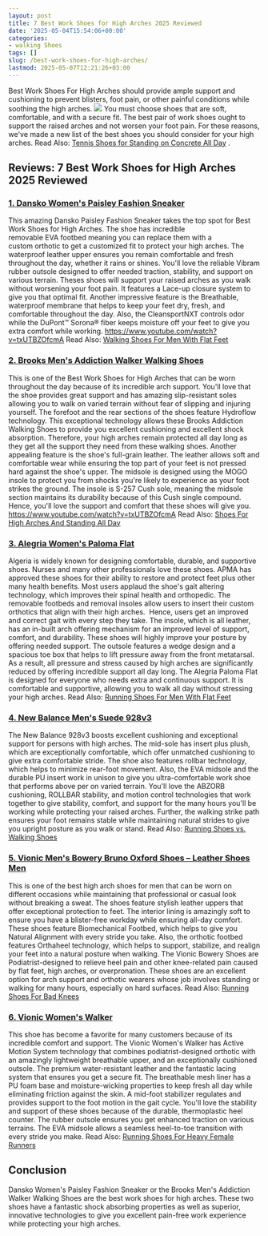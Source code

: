 ```yaml
---
layout: post
title: 7 Best Work Shoes for High Arches 2025 Reviewed
date: '2025-05-04T15:54:06+00:00'
categories:
- walking Shoes
tags: []
slug: /best-work-shoes-for-high-arches/
lastmod: 2025-05-07T12:21:26+03:00
---
```


Best Work Shoes For High Arches should provide ample support and cushioning to prevent blisters, foot pain, or other painful conditions while soothing the high arches.
![](/assets/img/img/)
You must choose shoes that are soft, comfortable, and with a secure fit. The best pair of work shoes ought to support the raised arches and not worsen your foot pain.
For these reasons, we've made a new list of the best shoes you should consider for your high arches. Read Also:
[Tennis Shoes for Standing on Concrete All Day](https://pestpolicy.com/best-tennis-shoes-for-standing-on-concrete-all-day/)
.
## Reviews: 7 Best Work Shoes for High Arches 2025 Reviewed
### [1. Dansko Women's Paisley Fashion Sneaker](https://www.amazon.com/dp/B01BF3WUP8/?tag=p-policy-20)
This amazing Dansko Paisley Fashion Sneaker takes the top spot for Best Work Shoes for High Arches.
[](https://www.amazon.com/dp/B01BF3WUP8/?tag=p-policy-20)
[](https://www.amazon.com/dp/B0177AVE9G/?tag=p-policy-20)
[](https://www.amazon.com/dp/B00MDVLOBS/?tag=p-policy-20)
[](https://www.amazon.com/dp/B00MV8MWEQ/?tag=p-policy-20)
The shoe has incredible removable EVA footbed meaning you can replace them with a custom orthotic to get a customized fit to protect your high arches.
The waterproof leather upper ensures you remain comfortable and fresh throughout the day, whether it rains or shines.
You'll love the reliable Vibram rubber outsole designed to offer needed traction, stability, and support on various terrain.
Theses shoes will support your raised arches as you walk without worsening your foot pain. It features a Lace-up closure system to give you that optimal fit.
Another impressive feature is the Breathable, waterproof membrane that helps to keep your feet dry, fresh, and comfortable throughout the day. Also, the CleansportNXT controls odor while the DuPont™ Sorona® fiber keeps moisture off your feet to give you extra comfort while working.
https://www.youtube.com/watch?v=txUTBZOfcmA
Read Also:
[Walking Shoes For Men With Flat Feet](https://pestpolicy.com/best-walking-shoes-for-men-with-flat-feet/)
### [2. Brooks Men's Addiction Walker Walking Shoes](https://www.amazon.com/Brooks-Addiction-Walker-Walking-Shoes/dp/B0012HR2I8/ref=as_li_ss_tl?ie=UTF8&linkCode=ll1&tag=p-policy-20&linkId=82d5697b4b005aa417fc084385eb036b&language=en_US)
This is one of the Best Work Shoes for High Arches that can be worn throughout the day because of its incredible arch support.
[](https://www.amazon.com/dp/B0012HR2I8/?tag=p-policy-20)
[](https://www.amazon.com/dp/B0177AVE9G/?tag=p-policy-20)
[](https://www.amazon.com/dp/B00MDVLOBS/?tag=p-policy-20)
[](https://www.amazon.com/dp/B00MV8MWEQ/?tag=p-policy-20)
You'll love that the shoe provides great support and has amazing slip-resistant soles allowing you to walk on varied terrain without fear of slipping and injuring yourself.
The forefoot and the rear sections of the shoes feature Hydroflow technology. This exceptional technology allows these Brooks Addiction Walking Shoes to provide you excellent cushioning and excellent shock absorption. Therefore, your high arches remain protected all day long as they get all the support they need from these walking shoes.
Another appealing feature is the shoe's full-grain leather. The leather allows soft and comfortable wear while ensuring the top part of your feet is not pressed hard against the shoe's upper.
The midsole is designed using the MOGO insole to protect you from shocks you're likely to experience as your foot strikes the ground. The insole is S-257 Cush sole, meaning the midsole section maintains its durability because of this Cush single compound. Hence, you'll love the support and comfort that these shoes will give you.
https://www.youtube.com/watch?v=txUTBZOfcmA
Read Also:
[Shoes For High Arches And Standing All Day](https://pestpolicy.com/best-shoes-for-high-arches-and-standing-all-day/)
### [3. Alegria Women's Paloma Flat](https://www.amazon.com/dp/B0033WST6E/?tag=p-policy-20)
Algeria is widely known for designing comfortable, durable, and supportive shoes.
[](https://www.amazon.com/dp/B0033WST6E/?tag=p-policy-20)
[](https://www.amazon.com/dp/B0177AVE9G/?tag=p-policy-20)
[](https://www.amazon.com/dp/B00MDVLOBS/?tag=p-policy-20)
[](https://www.amazon.com/dp/B00MV8MWEQ/?tag=p-policy-20)
Nurses and many other professionals love these shoes. APMA has approved these shoes for their ability to restore and protect feet plus other many health benefits.
Most users applaud the shoe's gait altering technology, which improves their spinal health and orthopedic. The removable footbeds and removal insoles allow users to insert their custom orthotics that align with their high arches.  Hence, users get an improved and correct gait with every step they take.
The insole, which is all leather, has an in-built arch offering mechanism for an improved level of support, comfort, and durability. These shoes will highly improve your posture by offering needed support.
The outsole features a wedge design and a spacious toe box that helps to lift pressure away from the front metatarsal. As a result, all pressure and stress caused by high arches are significantly reduced by offering incredible support all day long.
The Alegria Paloma Flat is designed for everyone who needs extra and continuous support. It is comfortable and supportive, allowing you to walk all day without stressing your high arches.
Read Also:
[Running Shoes For Men With Flat Feet](https://pestpolicy.com/best-running-shoes-for-men-with-flat-feet/)
### [4. New Balance Men's Suede 928v3](https://www.amazon.com/dp/B01MQY9IGX/?tag=p-policy-20)
The New Balance 928v3 boosts excellent cushioning and exceptional support for persons with high arches.
[](https://www.amazon.com/dp/B01MQY9IGX/?tag=p-policy-20)
[](https://www.amazon.com/dp/B0177AVE9G/?tag=p-policy-20)
[](https://www.amazon.com/dp/B00MDVLOBS/?tag=p-policy-20)
[](https://www.amazon.com/dp/B00MV8MWEQ/?tag=p-policy-20)
The mid-sole has insert plus plush, which are exceptionally comfortable, which offer unmatched cushioning to give extra comfortable stride.
The shoe also features rollbar technology, which helps to minimize rear-foot movement. Also, the EVA midsole and the durable PU insert work in unison to give you ultra-comfortable work shoe that performs above per on varied terrain.
You'll love the ABZORB cushioning, ROLLBAR stability, and motion control technologies that work together to give stability, comfort, and support for the many hours you'll be working while protecting your raised arches.
Further, the walking strike path ensures your foot remains stable while maintaining natural strides to give you upright posture as you walk or stand.
Read Also:
[Running Shoes vs. Walking Shoes](https://pestpolicy.com/running-shoes-vs-walking-shoes-for-weight-loss/)
### [5. Vionic Men's Bowery Bruno Oxford Shoes – Leather Shoes Men](https://www.amazon.com/dp/B07C4YVLC9/?tag=p-policy-20)
This is one of the best high arch shoes for men that can be worn on different occasions while maintaining that professional or casual look without breaking a sweat.
[](https://www.amazon.com/dp/B07C4YVLC9/?tag=p-policy-20)
[](https://www.amazon.com/dp/B0177AVE9G/?tag=p-policy-20)
[](https://www.amazon.com/dp/B00MDVLOBS/?tag=p-policy-20)
[](https://www.amazon.com/dp/B00MV8MWEQ/?tag=p-policy-20)
The shoes feature stylish leather uppers that offer exceptional protection to feet. The interior lining is amazingly soft to ensure you have a blister-free workday while ensuring all-day comfort.
These shoes feature Biomechanical Footbed, which helps to give you Natural Alignment with every stride you take.
Also, the orthotic footbed features Orthaheel technology, which helps to support, stabilize, and realign your feet into a natural posture when walking.
The Vionic Bowery Shoes are Podiatrist-designed to relieve heel pain and other knee-related pain caused by flat feet, high arches, or overpronation.
These shoes are an excellent option for arch support and orthotic wearers whose job involves standing or walking for many hours, especially on hard surfaces.
Read Also:
[Running Shoes For Bad Knees](https://pestpolicy.com/best-running-shoes-for-bad-knees/)
### [6. Vionic Women's Walker](https://www.amazon.com/dp/B004NJ93YS/?tag=p-policy-20)
This shoe has become a favorite for many customers because of its incredible comfort and support.
[](https://www.amazon.com/dp/B004NJ93YS/?tag=p-policy-20)
[](https://www.amazon.com/dp/B0177AVE9G/?tag=p-policy-20)
[](https://www.amazon.com/dp/B00MDVLOBS/?tag=p-policy-20)
[](https://www.amazon.com/dp/B00MV8MWEQ/?tag=p-policy-20)
The Vionic Women's Walker has Active Motion System technology that combines podiatrist-designed orthotic with an amazingly lightweight breathable upper, and an exceptionally cushioned outsole.
The premium water-resistant leather and the fantastic lacing system that ensures you get a secure fit. The breathable mesh liner has a PU foam base and moisture-wicking properties to keep fresh all day while eliminating friction against the skin.
A mid-foot stabilizer regulates and provides support to the foot motion in the gait cycle. You'll love the stability and support of these shoes because of the durable, thermoplastic heel counter.
The rubber outsole ensures you get enhanced traction on various terrains. The EVA midsole allows a seamless heel-to-toe transition with every stride you make.
Read Also:
[Running Shoes For Heavy Female Runners](https://pestpolicy.com/best-running-shoes-for-heavy-female-runners/)
## Conclusion
Dansko Women's Paisley Fashion Sneaker or the Brooks Men's Addiction Walker Walking Shoes are the best work shoes for high arches.
These two shoes have a fantastic shock absorbing properties as well as superior, innovative technologies to give you excellent pain-free work experience while protecting your high arches.
